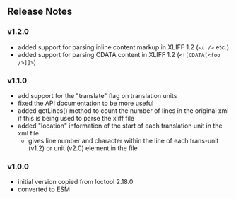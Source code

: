 ## Release Notes

### v1.2.0
- added support for parsing inline content markup in XLIFF 1.2 (`<x />` etc.)
- added support for parsing CDATA content in XLIFF 1.2 (`<![CDATA[<foo />]]>`)

### v1.1.0

- add support for the "translate" flag on translation units
- fixed the API documentation to be more useful
- added getLines() method to count the number of lines in the original
  xml if this is being used to parse the xliff file
- added "location" information of the start of each translation unit
  in the xml file
    - gives line number and character within the line of each
      trans-unit (v1.2) or unit (v2.0) element in the file

### v1.0.0

- initial version copied from loctool 2.18.0
- converted to ESM
